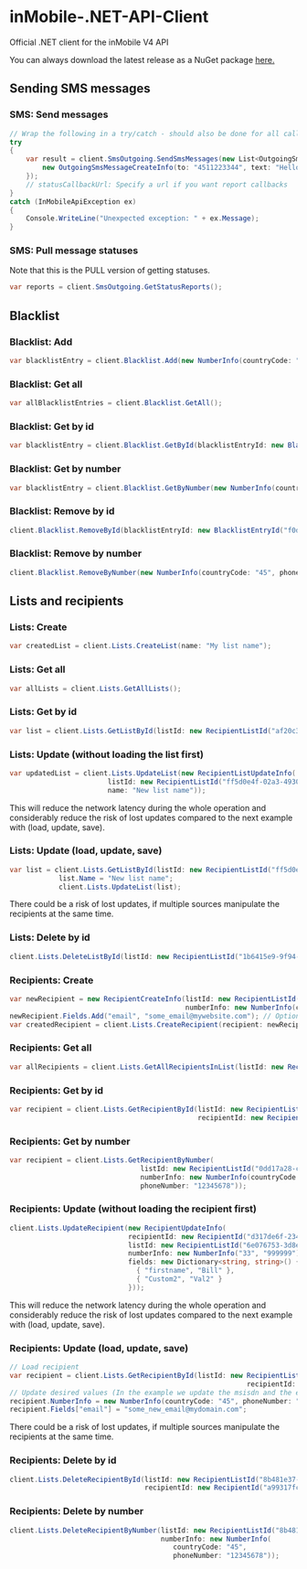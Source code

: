# inMobile-.NET-API-Client
Official .NET client for the inMobile V4 API

You can always download the latest release as a NuGet package <a href="https://www.nuget.org/packages/inMobile.NET.API.Client/" >here.</a>

## Sending SMS messages

### SMS: Send messages

```c#
// Wrap the following in a try/catch - should also be done for all calls to the api
try
{
    var result = client.SmsOutgoing.SendSmsMessages(new List<OutgoingSmsMessageCreateInfo>() {
        new OutgoingSmsMessageCreateInfo(to: "4511223344", text: "Hello world", from: "FancyShop", statusCallbackUrl: null)
    });
    // statusCallbackUrl: Specify a url if you want report callbacks
}
catch (InMobileApiException ex)
{
    Console.WriteLine("Unexpected exception: " + ex.Message);
}

```

### SMS: Pull message statuses

Note that this is the PULL version of getting statuses.

```c#
var reports = client.SmsOutgoing.GetStatusReports();
```



## Blacklist

### Blacklist: Add

```c#
var blacklistEntry = client.Blacklist.Add(new NumberInfo(countryCode: "45", phoneNumber: "11223344"));
```

### Blacklist: Get all

```c#
var allBlacklistEntries = client.Blacklist.GetAll();
```

### Blacklist: Get by id

```c#
var blacklistEntry = client.Blacklist.GetById(blacklistEntryId: new BlacklistEntryId("7b69cc8c-aafd-4697-917a-6ecd314def5e"));
```

### Blacklist: Get by number

```c#
var blacklistEntry = client.Blacklist.GetByNumber(new NumberInfo(countryCode: "45", phoneNumber: "12345678"));
```

### Blacklist: Remove by id

```c#
client.Blacklist.RemoveById(blacklistEntryId: new BlacklistEntryId("f0d0767b-5f9e-4d33-8155-1c29fefd8238"));
```

### Blacklist: Remove by number

```c#
client.Blacklist.RemoveByNumber(new NumberInfo(countryCode: "45", phoneNumber: "12345678"));
```



## Lists and recipients

### Lists: Create

```c#
var createdList = client.Lists.CreateList(name: "My list name");
```

### Lists: Get all

```c#
var allLists = client.Lists.GetAllLists();
```

### Lists: Get by id

```c#
var list = client.Lists.GetListById(listId: new RecipientListId("af20c37d-c9d2-4343-8c46-8c8fbc5c5b14"));
```

### Lists: Update (without loading the list first)

```c#
var updatedList = client.Lists.UpdateList(new RecipientListUpdateInfo(
                        listId: new RecipientListId("ff5d0e4f-02a3-4930-8bb8-11da43bd7ab8"),
                        name: "New list name"));
```

This will reduce the network latency during the whole operation and considerably reduce the risk of lost updates compared to the next example with (load, update, save).

### Lists: Update (load, update, save)

```c#
var list = client.Lists.GetListById(listId: new RecipientListId("ff5d0e4f-02a3-4930-8bb8-11da43bd7ab8"));
            list.Name = "New list name";
            client.Lists.UpdateList(list);
```

There could be a risk of lost updates, if multiple sources manipulate the recipients at the same time.

### Lists: Delete by id

```c#
client.Lists.DeleteListById(listId: new RecipientListId("1b6415e9-9f94-419a-9d9b-21974f6586e7"));
```

### Recipients: Create

```c#
var newRecipient = new RecipientCreateInfo(listId: new RecipientListId("a2e2dfee-4a45-44b7-98fd-223399c31dba"),
                                           numberInfo: new NumberInfo(countryCode: "45", phoneNumber: "11223344"));
newRecipient.Fields.Add("email", "some_email@mywebsite.com"); // Optional
var createdRecipient = client.Lists.CreateRecipient(recipient: newRecipient);
```

### Recipients: Get all

```c#
var allRecipients = client.Lists.GetAllRecipientsInList(listId: new RecipientListId("6e076753-3d8e-4603-8ff8-66b6b6d8ff82"));
```

### Recipients: Get by id

```c#
var recipient = client.Lists.GetRecipientById(listId: new RecipientListId("6e076753-3d8e-4603-8ff8-66b6b6d8ff82"),
                                              recipientId: new RecipientId("d317de6f-234c-401d-9bd8-6eaa3b5f3b35"));
```

### Recipients: Get by number

```c#
var recipient = client.Lists.GetRecipientByNumber(
                                listId: new RecipientListId("0dd17a28-c392-486c-8f8d-8ab897b07c39"),
                                numberInfo: new NumberInfo(countryCode: "45",
                                phoneNumber: "12345678"));
```

### Recipients: Update (without loading the recipient first)

```C#
client.Lists.UpdateRecipient(new RecipientUpdateInfo(
                             recipientId: new RecipientId("d317de6f-234c-401d-9bd8-6eaa3b5f3b35"),
                             listId: new RecipientListId("6e076753-3d8e-4603-8ff8-66b6b6d8ff82"),
                             numberInfo: new NumberInfo("33", "999999"),
                             fields: new Dictionary<string, string>() {
                               { "firstname", "Bill" },
                               { "Custom2", "Val2" }
                             }));
```

This will reduce the network latency during the whole operation and considerably reduce the risk of lost updates compared to the next example with (load, update, save).

### Recipients: Update (load, update, save)

```c#
// Load recipient
var recipient = client.Lists.GetRecipientById(listId: new RecipientListId("6e076753-3d8e-4603-8ff8-66b6b6d8ff82"),
                                                          recipientId: new RecipientId("d317de6f-234c-401d-9bd8-6eaa3b5f3b35"));
// Update desired values (In the example we update the msisdn and the email)
recipient.NumberInfo = new NumberInfo(countryCode: "45", phoneNumber: "99998888");
recipient.Fields["email"] = "some_new_email@mydomain.com";
```

There could be a risk of lost updates, if multiple sources manipulate the recipients at the same time.

### Recipients: Delete by id

```c#
client.Lists.DeleteRecipientById(listId: new RecipientListId("8b481e37-8709-455a-9b74-74efe99ac7de"),
                                 recipientId: new RecipientId("a99317fc-141a-4848-8672-367750bc61b0"));
```

### Recipients: Delete by number

```c#
client.Lists.DeleteRecipientByNumber(listId: new RecipientListId("8b481e37-8709-455a-9b74-74efe99ac7de"),
                                     numberInfo: new NumberInfo(
                                        countryCode: "45",
                                        phoneNumber: "12345678"));
```


